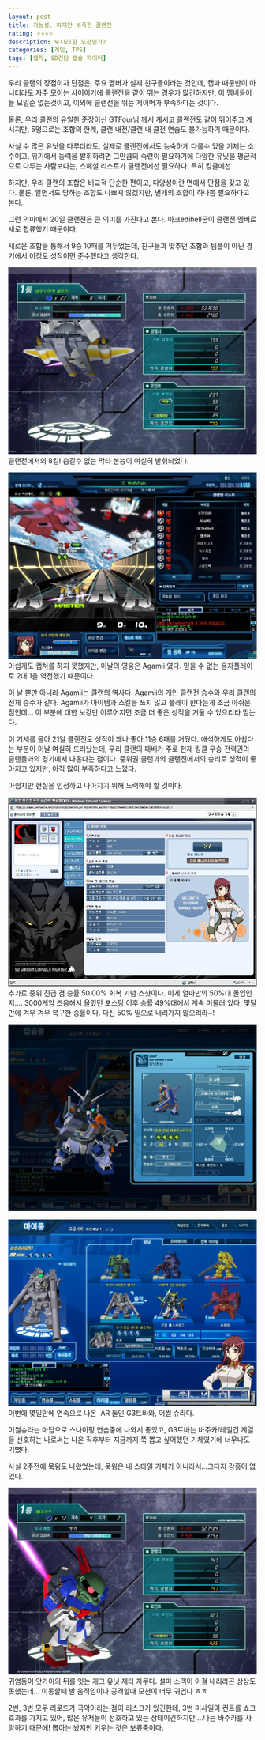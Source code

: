 ```yaml
---
layout: post
title: 가능성. 하지만 부족한 클랜전
rating: ⭐️⭐️⭐️⭐️
description: 무(모)한 도전인가?
categories: [게임, TPS]
tags: [캡파, SD건담 캡슐 파이터]
---
```


우리 클랜의 장점이자 단점은, 주요 멤버가 실제 친구들이라는 것인데, 캡파 때문만이 아니더라도 자주 모이는 사이이기에 클랜전을 같이 뛰는 경우가 많긴하지만, 이 멤버들이 늘 모일순 없는것이고, 이외에 클랜전을 뛰는 게이머가 부족하다는 것이다.

물론, 우리 클랜의 유일한 준장이신 GTFour님 께서 계시고 클랜전도 같이 뛰어주고 계시지만, 5명으로는 조합의 한계, 클랜 내전/클랜 내 클전 연습도 불가능하기 때문이다.

사실 수 많은 유닛을 다루더라도, 실제로 클랜전에서도 능숙하게 다룰수 있을 기체는 소수이고, 위기에서 능력을 발휘하려면 그만큼의 숙련이 필요하기에 다양한 유닛을 평균적으로 다루는 사람보다는, 스폐셜 리스트가 클랜전에선 필요하다. 특히 킹클에선.

하지만, 우리 클랜의 조합은 비교적 단순한 편이고, 다양성이란 면에서 단점을 갖고 있다. 물론, 알면서도 당하는 조합도 나쁘지 않겠지만, 별개의 조합이 하나쯤 필요하다고 본다.

그런 의미에서 20일 클랜전은 큰 의미를 가진다고 본다. 아크edihell군이 클랜전 멤버로 새로 합류했기 때문이다.

새로운 조합을 통해서 9승 10패를 거두었는데, 친구들과 맞추던 조합과 팀플이 아닌 경기에서 이정도 성적이면 준수했다고 생각한다.

![캡파](../../images/2009/sdgcf_05.jpeg)
클랜전에서의 8킬! 숨길수 없는 막타 본능이 여실히 발휘되었다.

![캡파](../../images/2009/sdgcf_06.jpeg)
아쉽게도 캡쳐를 하지 못했지만, 이날의 영웅은 Agamii 였다. 믿을 수 없는 용자플레이로 2대 1을 역전했기 때문이다. 

이 날 뿐만 아니라 Agamii는 클랜의 역사다. Agamii의 개인 클랜전 승수와 우리 클랜의 전체 승수가 같다. Agamii가 아이템과 스킬을 쓰지 않고 플레이 한다는게 조금 아쉬운점인데... 이 부분에 대한 보강만 이루어지면 조금 더 좋은 성적을 거둘 수 있으리라 믿는다. 

이 기세를 몰아 21일 클랜전도 성적이 꽤나 좋아 11승 6패를 거뒀다. 애석하게도 아쉽다는 부분이 이날 여실히 드러났는데, 우리 클랜의 패배가 주로 현재 킹클 우승 전력권의 클랜들과의 경기에서 나온다는 점이다. 중위권 클랜과의 클랜전에서의 승리로 성적이 좋아지고 있지만, 아직 많이 부족하다고 느꼈다.

아쉽지만 현실을 인정하고 나아지기 위해 노력해야 할 것이다.

![캡파](../../images/2009/sdgcf_07.jpeg)
추가로 중위 진급 겸 승률 50.00% 회복 기념 스샷이다. 이게 얼마만의 50%대 돌입인지.... 3000게임 즈음해서 올렸던 포스팅 이후 승률 49%대에서 계속 머물러 있다, 몇달만에 겨우 겨우 복구한 승률이다. 다신 50% 밑으로 내려가지 않으리라~!

![캡파](../../images/2009/sdgcf_08.jpeg)

![캡파](../../images/2009/sdgcf_09.jpeg)
이번에 몇일만에 연속으로 나온  AR 둘인 G3트바와, 어썰 슈라다.

어썰슈라는 마탑으로 스나이핑 연습중에 나와서 좋았고, G3트바는 바주카/레일건 계열을 선호하는 나로써는 나온 직후부터 지금까지 쭉 뽑고 싶어했던 기체였기에 너무나도 기뻤다.

사실 2주전에 묵윙도 나왔었는데, 묵윙은 내 스타일 기체가 아니라서...그다지 감흥이 없었다.

![캡파](../../images/2009/sdgcf_10.jpeg)
귀염둥이 앗가이의 뒤를 잇는 개그 유닛 제타 자쿠다. 설마 소맥이 이걸 내리라곤 상상도 못했는데... 이동할때 발 움직임이나 공격할때 모션이 너무 귀엽다 ㅎㅎ

2번, 3번 모두 리로드가 극악이라는 점이 리스크가 있긴한데, 3번 미사일이 컨트롤 쇼크 효과를 가지고 있어, 많은 유저들이 선호하고 있는 상태이긴하지만....나는 바주카를 사랑하기 때문에! 뽑아는 놨지만 키우는 것은 보류중이다.
